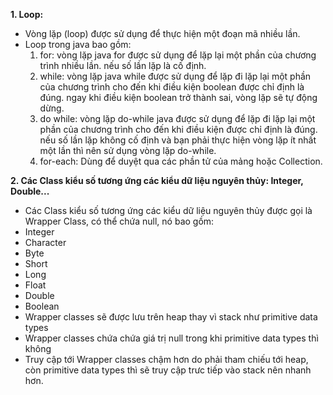 **1. Loop:**
   - Vòng lặp (loop) được sử dụng để thực hiện một đoạn mã nhiều lần.
   - Loop trong java bao gồm:
     1. for: vòng lặp java for được sử dụng để lặp lại một phần của chương trình nhiều lần. nếu số lần lặp là cố định.
     2. while: vòng lặp java while được sử dụng để lặp đi lặp lại một phần của chương trình cho đến khi điều kiện boolean được chỉ định là đúng. ngay khi điều kiện boolean trở thành sai, vòng lặp sẽ tự động dừng.
     3. do while: vòng lặp do-while java được sử dụng để lặp đi lặp lại một phần của chương trình cho đến khi điều kiện được chỉ định là đúng. nếu số lần lặp không cố định và bạn phải thực hiện vòng lặp ít nhất một lần thì nên sử dụng vòng lặp do-while.
     4. for-each: Dùng để duyệt qua các phần tử của mảng hoặc Collection.
        
**2. Các Class kiểu số tương ứng các kiểu dữ liệu nguyên thủy: Integer, Double...**
-  Các Class kiểu số tương ứng các kiểu dữ liệu nguyên thủy được gọi là Wrapper Class, có thể chứa null, nó bao gồm:
  - Integer
  - Character
  - Byte
  - Short
  - Long
  - Float
  - Double
  - Boolean
- Wrapper classes sẽ được lưu trên heap thay vì stack như primitive data types
- Wrapper classes chứa chứa giá trị null trong khi primitive data types thì không
- Truy cập tới Wrapper classes chậm hơn do phải tham chiếu tới heap, còn primitive data types thì sẽ truy cập trưc tiếp vào stack nên nhanh hơn.
